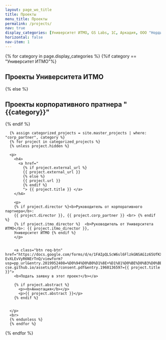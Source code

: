 ```yaml
---
layout: page_wo_title
title: Проекты
menu_title: Проекты
permalink: /projects/
nav: true 
display_categories: [Университет ИТМО, GS Labs, 1C, Аркадия, ООО "Нордиджи", Deutsche Telekom, ПАО "Банк ВТБ"]
horizontal: false
nav-item: 1
---
```


<div class="projects">
  <!-- Display categorized projects -->
    {% for category in page.display_categories %}
      {%if category == "Университет ИТМО"%}
        <h2 class="category">Проекты Университета ИТМО</h2>
      {% else %}
        <h2 class="category">Проекты корпоративного пратнера "{{category}}"</h2>
      {% endif %}

      {% assign categorized_projects = site.master_projects | where: "corp_partner", category %}
      {% for project in categorized_projects %}
      {% unless project.hidden %}

      <p>
        <h4>
          <a href="
            {% if project.external_url %}
            {{ project.external_url }}
            {% else %}
            {{ project.url }}
            {% endif %}
            "> {{ project.title }} </a>   
        </h4>    
                  
        <p>
        {% if project.director %}<b>Руководитель от корпоративного партнера</b>: 
        {{ project.director }}, {{ project.corp_partner }} <br> {% endif %} 
        {% if project.itmo_director %}  <b>Руководитель от Университета ИТМО</b>: {{ project.itmo_director }}, 
        Университет ИТМО {% endif %}
        </p>


        <a class="btn req-btn" href="https://docs.google.com/forms/d/e/1FAIpQLScW6sl6FlzkGNSAG1z65UfKXzvOrKkaw-EvXLEvVyR6NErTnQ/viewform?usp=pp_url&entry.2019952408=%D0%94%D0%B0%D1%8E+%D1%81%D0%BE%D0%B3%D0%BB%D0%B0%D1%81%D0%B8%D0%B5+%D0%BD%D0%B0+%D0%BE%D0%B1%D1%80%D0%B0%D0%B1%D0%BE%D1%82%D0%BA%D1%83+%D0%BF%D0%B5%D1%80%D1%81%D0%BE%D0%BD%D0%B0%D0%BB%D1%8C%D0%BD%D1%8B%D1%85+%D0%B4%D0%B0%D0%BD%D0%BD%D1%8B%D1%85+%D0%BF%D0%BE+%D1%84%D0%BE%D1%80%D0%BC%D0%B5+https://itmo-cse.github.io/assets/pdf/consent.pdf&entry.1960136597={{ project.title }}">
        <b>Подать заявку в этот проект</b></a>
                  
        {% if project.abstract %}
          <p><b>Аннотация</b></p>
          <p>{{ project.abstract }}</p>
        {% endif %}


      </p>
      <br>
      {% endunless %}
      {% endfor %}


  {% endfor %}

</div>
